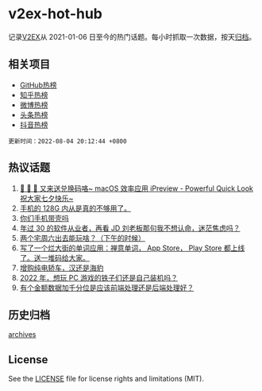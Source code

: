 # v2ex-hot-hub

 记录[V2EX](https://www.v2ex.com/)从 2021-01-06 日至今的热门话题。每小时抓取一次数据，按天[归档](archives)。
 
 ## 相关项目

- [GitHub热榜](https://github.com/snaildev/github-hot-hub)
- [知乎热榜](https://github.com/snaildev/zhihu-hot-hub)
- [微博热榜](https://github.com/snaildev/weibo-hot-hub)
- [头条热榜](https://github.com/snaildev/toutiao-hot-hub)
- [抖音热榜](https://github.com/snaildev/douyin-hot-hub)


 `更新时间：2022-08-04 20:12:44 +0800`

## 热议话题

1. [🎉 🎉 🎉 又来送兑换码咯~ macOS 效率应用 iPreview - Powerful Quick Look 祝大家七夕快乐~](https://www.v2ex.com/t/870662)
1. [手机的 128G 内从是真的不够用了。](https://www.v2ex.com/t/870607)
1. [你们手机带壳吗](https://www.v2ex.com/t/870547)
1. [年过 30 的软件从业者，再看 JD 刘老板那句我不想认命，迷茫焦虑吗？](https://www.v2ex.com/t/870639)
1. [两个宅周六出去能玩啥？（下午的时候）](https://www.v2ex.com/t/870516)
1. [写了一个烂大街的单词应用：禅意单词， App Store， Play Store 都上线了。送一堆码给大家。](https://www.v2ex.com/t/870540)
1. [增购纯电轿车，汉还是海豹](https://www.v2ex.com/t/870542)
1. [2022 年，想玩 PC 游戏的铁子们还是自己装机吗？](https://www.v2ex.com/t/870575)
1. [有个金额数据加千分位是应该前端处理还是后端处理好？](https://www.v2ex.com/t/870578)

## 历史归档

[archives](archives)

## License

See the [LICENSE](LICENSE) file for license rights and limitations (MIT).
